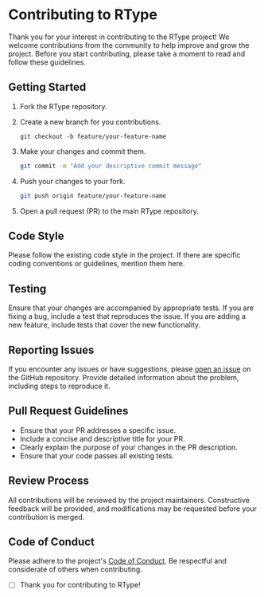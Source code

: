 # Contributing to RType

Thank you for your interest in contributing to the RType project! We welcome contributions from the community to help improve and grow the project. Before you start contributing, please take a moment to read and follow these guidelines.

## Getting Started

1. Fork the RType repository.
2. Create a new branch for you contributions.

   ```
   git checkout -b feature/your-feature-name
   ```
3. Make your changes and commit them.

   ```bash
   git commit -m "Add your descriptive commit message"
   ```
4. Push your changes to your fork.

   ```bash
   git push origin feature/your-feature-name
   ```
5. Open a pull request (PR) to the main RType repository.

## Code Style

Please follow the existing code style in the project. If there are specific coding conventions or guidelines, mention them here.

## Testing

Ensure that your changes are accompanied by appropriate tests. If you are fixing a bug, include a test that reproduces the issue. If you are adding a new feature, include tests that cover the new functionality.

## Reporting Issues

If you encounter any issues or have suggestions, please [open an issue](https://github.com/Steci/R-Type/issues) on the GitHub repository. Provide detailed information about the problem, including steps to reproduce it.

## Pull Request Guidelines

- Ensure that your PR addresses a specific issue.
- Include a concise and descriptive title for your PR.
- Clearly explain the purpose of your changes in the PR description.
- Ensure that your code passes all existing tests.

## Review Process

All contributions will be reviewed by the project maintainers. Constructive feedback will be provided, and modifications may be requested before your contribution is merged.

## Code of Conduct

Please adhere to the project's [Code of Conduct](CODE_OF_CONDUCT.md). Be respectful and considerate of others when contributing.

* [ ] Thank you for contributing to RType!
